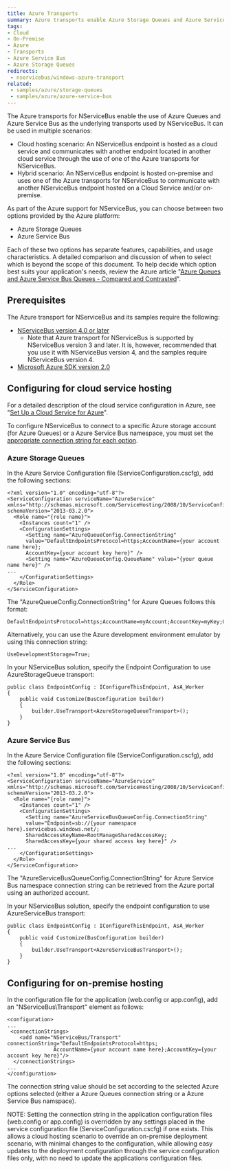 ```yaml
---
title: Azure Transports
summary: Azure transports enable Azure Storage Queues and Azure Service Bus as underlying NServiceBus transports, in cloud-hosting and hybrid scenarios.
tags:
- Cloud
- On-Premise
- Azure
- Transports
- Azure Service Bus
- Azure Storage Queues
redirects:
 - nservicebus/windows-azure-transport
related:
 - samples/azure/storage-queues
 - samples/azure/azure-service-bus
---
```


The Azure transports for NServiceBus enable the use of Azure Queues and Azure Service Bus as the underlying transports used by NServiceBus. It can be used in multiple scenarios:

 * Cloud hosting scenario: An NServiceBus endpoint is hosted as a cloud service and communicates with another endpoint located in another cloud service through the use of one of the Azure transports for NServiceBus.
 * Hybrid scenario: An NServiceBus endpoint is hosted on-premise and uses one of the Azure transports for NServiceBus to communicate with another NServiceBus endpoint hosted on a Cloud Service and/or on-premise.

As part of the Azure support for NServiceBus, you can choose between two options provided by the Azure platform:

-   Azure Storage Queues
-   Azure Service Bus

Each of these two options has separate features, capabilities, and usage characteristics. A detailed comparison and discussion of when to select which is beyond the scope of this document. To help decide which option best suits your application's needs, review the Azure article "[Azure Queues and Azure Service Bus Queues - Compared and Contrasted](https://azure.microsoft.com/en-us/documentation/articles/service-bus-azure-and-service-bus-queues-compared-contrasted/)".


## Prerequisites

The Azure transport for NServiceBus and its samples require the following:

-   [NServiceBus version 4.0 or later](http://particular.net/downloads)
    -   Note that Azure transport for NServiceBus is supported by NServiceBus version 3 and later. It is, however, recommended that you use it with NServiceBus version 4, and the samples require NServiceBus version 4.
-   [Microsoft Azure SDK version 2.0](https://azure.microsoft.com/en-us/downloads/)


## Configuring for cloud service hosting

For a detailed description of the cloud service configuration in Azure, see "[Set Up a Cloud Service for Azure](https://msdn.microsoft.com/library/azure/hh124108.aspx#bk_Config)".

To configure NServiceBus to connect to a specific Azure storage account (for Azure Queues) or a Azure Service Bus namespace, you must set the [appropriate connection string for each option](http://www.connectionstrings.com/windows-azure/).


### Azure Storage Queues

In the Azure Service Configuration file (ServiceConfiguration.cscfg), add the following sections:

```
<?xml version="1.0" encoding="utf-8"?>
<ServiceConfiguration serviceName="AzureService" 
xmlns="http://schemas.microsoft.com/ServiceHosting/2008/10/ServiceConfiguration" 
schemaVersion="2013-03.2.0">
  <Role name="{role name}">
    <Instances count="1" />
    <ConfigurationSettings>
      <Setting name="AzureQueueConfig.ConnectionString" 
      value="DefaultEndpointsProtocol=https;AccountName={your account name here};
      AccountKey={your account key here}" />
      <Setting name="AzureQueueConfig.QueueName" value="{your queue name here}" />
...
    </ConfigurationSettings>
  </Role>
</ServiceConfiguration>
```

The "AzureQueueConfig.ConnectionString" for Azure Queues follows this format:

    DefaultEndpointsProtocol=https;AccountName=myAccount;AccountKey=myKey;QueueEndpoint=customEndpoint;

Alternatively, you can use the Azure development environment emulator by using this connection string:

    UseDevelopmentStorage=True;

In your NServiceBus solution, specify the Endpoint Configuration to use AzureStorageQueue transport:

    public class EndpointConfig : IConfigureThisEndpoint, AsA_Worker
	{
	    public void Customize(BusConfiguration builder)
	    {
	        builder.UseTransport<AzureStorageQueueTransport>();
	    }
	}


### Azure Service Bus 

In the Azure Service Configuration file
(ServiceConfiguration.cscfg), add the following sections:

```
<?xml version="1.0" encoding="utf-8"?>
<ServiceConfiguration serviceName="AzureService" 
xmlns="http://schemas.microsoft.com/ServiceHosting/2008/10/ServiceConfiguration" 
schemaVersion="2013-03.2.0">
  <Role name="{role name}">
    <Instances count="1" />
    <ConfigurationSettings>
      <Setting name="AzureServiceBusQueueConfig.ConnectionString" 
      value="Endpoint=sb://{your namespace here}.servicebus.windows.net/;
      SharedAccessKeyName=RootManageSharedAccessKey;
      SharedAccessKey={your shared access key here}" />
...
    </ConfigurationSettings>
  </Role>
</ServiceConfiguration>
```


The "AzureServiceBusQueueConfig.ConnectionString" for Azure Service Bus namespace connection string can be retrieved from the Azure portal using an authorized account.

In your NServiceBus solution, specify the endpoint configuration to use AzureServiceBus transport:

    public class EndpointConfig : IConfigureThisEndpoint, AsA_Worker
	{
	    public void Customize(BusConfiguration builder)
	    {
	        builder.UseTransport<AzureServiceBusTransport>();
	    }
	}


## Configuring for on-premise hosting

In the configuration file for the application (web.config or app.config), add an "NServiceBus\\Transport" element as follows:

```
<configuration>  
...
 <connectionStrings>
    <add name="NServiceBus/Transport" connectionString="DefaultEndpointsProtocol=https;
               AccountName={your account name here};AccountKey={your account key here}"/>
  </connectionStrings>
... 
</configuration>
```

The connection string value should be set according to the selected Azure options selected (either a Azure Queues connection string or a Azure Service Bus namspace).

NOTE: Setting the connection string in the application configuration files (web.config or app.config) is overridden by any settings placed in the service configuration file (ServiceConfiguration.cscfg) if one exists. This allows a cloud hosting scenario to override an on-premise deployment scenario, with minimal changes to the configuration, while allowing easy updates to the deployment configuration through the service configuration files only, with no need to update the applications configuration files.
